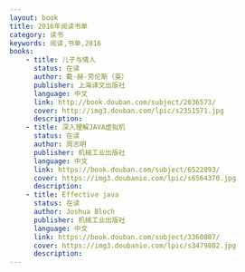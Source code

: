 ```yaml
---
layout: book
title: 2016年阅读书单
category: 读书
keywords: 阅读,书单,2016
books: 
    - title: 儿子与情人
      status: 在读
      author: 戴·赫·劳伦斯（英）
      publisher: 上海译文出版社
      language: 中文
      link: http://book.douban.com/subject/2036573/
      cover: http://img3.douban.com/lpic/s2351571.jpg
      description:  
    - title: 深入理解JAVA虚拟机
      status: 在读
      author: 周志明
      publisher: 机械工业出版社
      language: 中文
      link: https://book.douban.com/subject/6522893/
      cover: https://img3.doubanio.com/lpic/s6564370.jpg
      description: 
    - title: Effective java
      status: 在读
      author: Joshua Bloch 
      publisher: 机械工业出版社
      language: 中文
      link: https://book.douban.com/subject/3360807/
      cover: https://img3.doubanio.com/lpic/s3479802.jpg
      description: 
---
```


     
  
